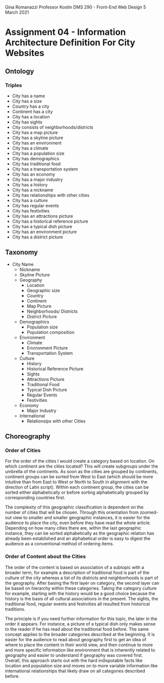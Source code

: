 Gina Romanazzi
Professor Kostin
DMS 290 - Front-End Web Design
5 March 2021

# Assignment 04 - Information Architecture Definition For City Websites

## Ontology

### Triples

* City has a name
* City has a size
* Country has a city
* Continent has a city
* City has a location
* City has sights
* City consists of neighborhoods/districts
* City has a map picture
* City has a skyline picture
* City has an environment
* City has a climate
* City has a population size
* City has demographics
* City has traditional food
* City has a transportation system
* City has an economy
* City has a major industry
* City has a history
* City has a nickname
* City has relationships with other cities
* City has a culture
* City has regular events
* City has festivities
* City has an attractions picture
* City has a historical reference picture
* City has a typical dish picture
* City has an environment picture
* City has a district picture

## Taxonomy
* City Name
  * Nickname
  * Skyline Picture
  * Geography
    * Location
    * Geographic size
    * Country
    * Continent
    * Map Picture
    * Neighborhoods/ Districts
    * District Picture
  * Demographics
    * Population size
    * Population composition
  * Environment
    * Climate
    * Environment Picture
    * Transportation System
  * Culture
    * History
    * Historical Reference Picture
    * Sights
    * Attractions Picture
    * Traditional Food
    * Typical Dish Picture
    * Regular Events
    * Festivities
  * Economy
    * Major Industry
  * International
    * Relationsips with other Cities

## Choreography

### Order of Cities

For the order of the cities I would create a category based on location. On which continent are the cities located? This will create subgroups under the umbrella of the continents. As soon as the cities are grouped by continents, continent groups can be sorted from West to East (which should be more intuitive than from East to West or North to South in alignment with the direction of Latin script). Within each continent group, the cities can be sorted either alphabetically or before sorting alphabetically grouped by corresponding countries first.

The complexity of this geographic classification is dependent on the number of cities that will be chosen. Through this orientation from zoomed-out view to smaller and smaller geographic instances, it is easier for the audience to place the city, even before they have read the whole article. Depending on how many cities there are, within the last geographic instance, they can be sorted alphabetically as the geographic relation has already been established and an alphabetical order is easy to digest the audience as a conventional method of ordering items.

### Order of Content about the Cities

The order of the content is based on association of a subtopic with a broader term, for example a description of traditional food is part of the culture of the city whereas a list of its districts and neighborhoods is part of the geography. After basing the first layer on category, the second layer can be based on hierarchy within these categories. Taking the category culture for example, starting with the history would be a good choice because the history is the basis of all cultural associations in the present. The sights, the traditional food, regular events and festivities all resulted from historical traditions.

The principle is if you need further information for this topic, the later in the order it appears. For instance, a picture of a typical dish only makes sense to the reader if he has read about the traditional food before. The same concept applies to the broader categories described at the beginning. It is easier for the audience to read about geography first to get an idea of where to place the content in their world view, and then continue to more and more specific information like environment that is inherently related to geography and easier to understand if geography was covered first. Overall, this approach starts out with the hard indisputable facts like location and population size and moves on to more variable information like international relationships that likely draw on all categories described before.
